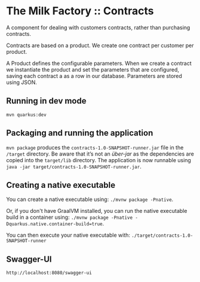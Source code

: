 # The Milk Factory :: Contracts

A component for dealing with customers contracts, rather than purchasing contracts.

Contracts are based on a product. We create one contract per customer per product.



A Product defines the configurable parameters. When we create a contract we instantiate 
the product and set the parameters that are configured, saving each contract a as a row in our 
database. Parameters are stored using JSON.

## Running in dev mode

```
mvn quarkus:dev
```

## Packaging and running the application

`mvn package` produces the `contracts-1.0-SNAPSHOT-runner.jar` file in the `/target` directory.
Be aware that it’s not an _über-jar_ as the dependencies are copied into the `target/lib` directory.
The application is now runnable using `java -jar target/contracts-1.0-SNAPSHOT-runner.jar`.

## Creating a native executable

You can create a native executable using: `./mvnw package -Pnative`.

Or, if you don't have GraalVM installed, 
you can run the native executable build in a container using: 
`./mvnw package -Pnative -Dquarkus.native.container-build=true`.

You can then execute your native executable with: `./target/contracts-1.0-SNAPSHOT-runner`

## Swagger-UI

    http://localhost:8080/swagger-ui
